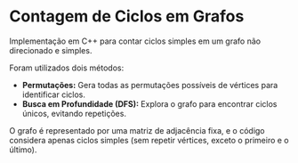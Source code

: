 # Contagem de Ciclos em Grafos

Implementação em C++ para contar ciclos simples em um grafo não direcionado e simples.

Foram utilizados dois métodos:

- **Permutações:** Gera todas as permutações possíveis de vértices para identificar ciclos.
- **Busca em Profundidade (DFS):** Explora o grafo para encontrar ciclos únicos, evitando repetições.

O grafo é representado por uma matriz de adjacência fixa, e o código considera apenas ciclos simples (sem repetir vértices, exceto o primeiro e o último).
